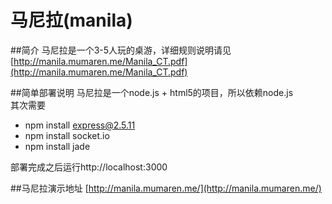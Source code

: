 马尼拉(manila)
======
##简介
马尼拉是一个3-5人玩的桌游，详细规则说明请见[http://manila.mumaren.me/Manila_CT.pdf](http://manila.mumaren.me/Manila_CT.pdf)

##简单部署说明
马尼拉是一个node.js + html5的项目，所以依赖node.js  
其次需要  
* npm install express@2.5.11
* npm install socket.io
* npm install jade  

部署完成之后运行http://localhost:3000


##马尼拉演示地址
[http://manila.mumaren.me/](http://manila.mumaren.me/)
